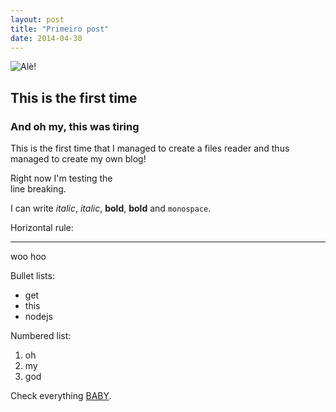 ```yaml
---
layout: post
title: "Primeiro post"
date: 2014-04-30
---
```


![Alè!](http://i.imgur.com/BMz2VUt.gif)

## This is the first time

### And oh my, this was tiring
 
This is the first time that I managed to create a files reader and thus managed to create my own blog!

Right now I'm testing the   
line breaking.

I can write _italic_, *italic*, __bold__, **bold** and `monospace`.

Horizontal rule:

---

woo hoo

Bullet lists:

  * get
  * this
  * nodejs

Numbered list:

  1. oh
  2. my
  3. god

Check everything [BABY](http://hnrqndrd.com).